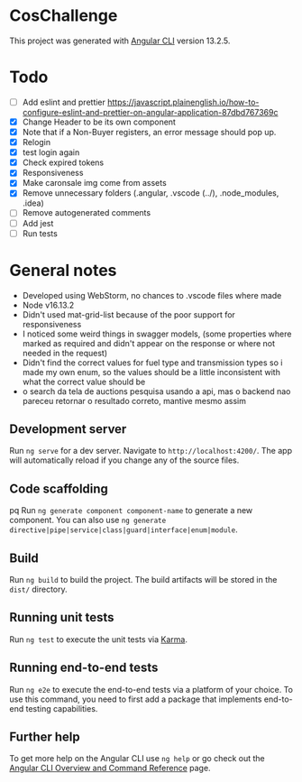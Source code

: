 
# CosChallenge

This project was generated with [Angular CLI](https://github.com/angular/angular-cli) version 13.2.5.

# Todo
- [ ] Add eslint and prettier https://javascript.plainenglish.io/how-to-configure-eslint-and-prettier-on-angular-application-87dbd767369c
- [X] Change Header to be its own component
- [X] Note that if a Non-Buyer registers, an error message should pop up.
- [X] Relogin
- [X] test login again
- [X] Check expired tokens
- [X] Responsiveness
- [X] Make caronsale img come from assets
- [X] Remove unnecessary folders (.angular, .vscode (../), .node_modules, .idea)
- [ ] Remove autogenerated comments
- [ ] Add jest
- [ ] Run tests

# General notes
- Developed using WebStorm, no chances to .vscode files where made 
- Node v16.13.2
- Didn't used mat-grid-list because of the poor support for responsiveness
- I noticed some weird things in swagger models, (some properties where marked as required and didn't appear on the response or where not needed in the request)
- Didn't find the correct values for fuel type and transmission types so i made my own enum, so the values should be a little inconsistent with what the correct value should be
- o search da tela de auctions pesquisa usando a api, mas o backend nao pareceu retornar o resultado correto, mantive mesmo assim

## Development server

Run `ng serve` for a dev server. Navigate to `http://localhost:4200/`. The app will automatically reload if you change any of the source files.

## Code scaffolding
pq
Run `ng generate component component-name` to generate a new component. You can also use `ng generate directive|pipe|service|class|guard|interface|enum|module`.

## Build

Run `ng build` to build the project. The build artifacts will be stored in the `dist/` directory.

## Running unit tests

Run `ng test` to execute the unit tests via [Karma](https://karma-runner.github.io).

## Running end-to-end tests

Run `ng e2e` to execute the end-to-end tests via a platform of your choice. To use this command, you need to first add a package that implements end-to-end testing capabilities.

## Further help

To get more help on the Angular CLI use `ng help` or go check out the [Angular CLI Overview and Command Reference](https://angular.io/cli) page.
